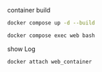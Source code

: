 container build
```sh
docker compose up -d --build

docker compose exec web bash
```

show Log
```sh
docker attach web_container
```
